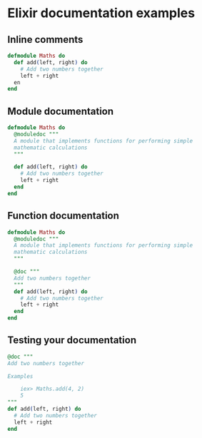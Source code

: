 # Elixir documentation examples

## Inline comments
```elixir
defmodule Maths do
  def add(left, right) do
    # Add two numbers together
    left + right
  en
end
```

## Module documentation
```elixir
defmodule Maths do
  @moduledoc """
  A module that implements functions for performing simple
  mathematic calculations
  """

  def add(left, right) do
    # Add two numbers together
    left + right
  end
end
```

## Function documentation
```elixir
defmodule Maths do
  @moduledoc """
  A module that implements functions for performing simple
  mathematic calculations
  """

  @doc """
  Add two numbers together
  """
  def add(left, right) do
    # Add two numbers together
    left + right
  end
end
```

## Testing your documentation
```elixir
@doc """
Add two numbers together

Examples

    iex> Maths.add(4, 2)
    5
"""
def add(left, right) do
  # Add two numbers together
  left + right
end
```
